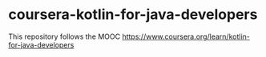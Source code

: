 # coursera-kotlin-for-java-developers
This repository follows the MOOC https://www.coursera.org/learn/kotlin-for-java-developers
